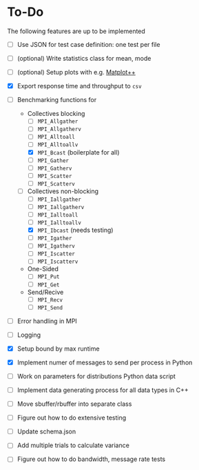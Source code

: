 # To-Do

The following features are up to be implemented

- [ ] Use JSON for test case definition: one test per file
- [ ] (optional) Write statistics class for mean, mode
- [ ] (optional) Setup plots with e.g. [Matplot++](https://github.com/alandefreitas/matplotplusplus?tab=readme-ov-file)
- [X] Export response time and throughput to `csv`
- [ ] Benchmarking functions for

  - Collectives blocking
    - [ ] `MPI_Allgather`
    - [ ] `MPI_Allgatherv`
    - [ ] `MPI_Alltoall`
    - [ ] `MPI_Alltoallv`
    - [X] `MPI_Bcast`   (boilerplate for all)
    - [ ] `MPI_Gather`
    - [ ] `MPI_Gatherv`
    - [ ] `MPI_Scatter`
    - [ ] `MPI_Scatterv`

  - [ ] Collectives non-blocking
    - [ ] `MPI_Iallgather`
    - [ ] `MPI_Iallgatherv`
    - [ ] `MPI_Ialltoall`
    - [ ] `MPI_Ialltoallv`
    - [X] `MPI_Ibcast` (needs testing)
    - [ ] `MPI_Igather`
    - [ ] `MPI_Igatherv`
    - [ ] `MPI_Iscatter`
    - [ ] `MPI_Iscatterv`

  - One-Sided
    - [ ] `MPI_Put`
    - [ ] `MPI_Get`
  - Send/Recive
    - [ ] `MPI_Recv`
    - [ ] `MPI_Send`
- [ ] Error handling in MPI
- [ ] Logging
- [X] Setup bound by max runtime
- [X] Implement numer of messages to send per process in Python
- [ ] Work on parameters for distributions Python data script
- [ ] Implement  data generating process for all data types in C++
- [ ] Move sbuffer/rbuffer into separate class
- [ ] Figure out how to do extensive testing
- [ ] Update schema.json
- [ ] Add multiple trials to calculate variance
- [ ] Figure out how to do bandwidth, message rate tests
